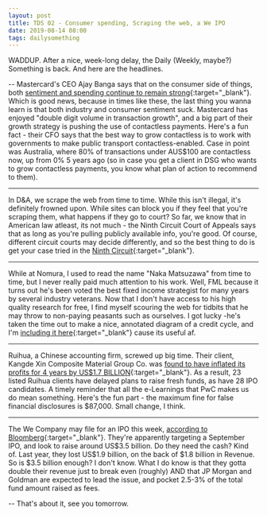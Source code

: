 ```yaml
---
layout: post
title: TDS 02 - Consumer spending, Scraping the web, a We IPO
date: 2019-08-14 08:00 
tags: dailysomething
---
```


WADDUP. After a nice, week-long delay, the Daily (Weekly, maybe?) Something is back. And here are the headlines.  

--
Mastercard's CEO Ajay Banga says that on the  consumer side of things, both [sentiment and spending continue to remain strong](https://www.fool.com/earnings/call-transcripts/2019/07/30/mastercard-inc-ma-q2-2019-earnings-call-transcript.aspx){:target="_blank"}. Which is good news, because in times like these, the last thing you wanna learn is that both industry and consumer sentiment suck. Mastercard has enjoyed "double digit volume in transaction growth", and a  big part of their growth strategy is pushing the use of contactless payments. Here's a fun fact -  their CFO says that the best way to grow contactless is to work with governments to make public transport contactless-enabled. Case in point was Australia, where 80% of transactions under AUS$100 are contactless now, up from 0%  5 years ago (so in case you get a client in DSG who wants to grow contactless payments, you know what plan of action to recommend to them).  

---
In D&A, we scrape the web from time to time. While this isn't illegal, it's definitely frowned upon. While sites can block you if they feel that you're scraping them, what happens if they go to court? So far, we know that in American law atleast, its not much - the Ninth Circuit Court of Appeals says that as long as you're pulling publicly available info, you're good. Of course, different circuit courts may decide differently, and so the best thing to do is get your case tried in the [Ninth Circuit](https://en.wikipedia.org/wiki/United_States_Court_of_Appeals_for_the_Ninth_Circuit){:target="_blank"}.  

---
While at Nomura, I used to read the name "Naka Matsuzawa" from time to time, but I never really paid much attention to his work. Well, FML because it turns out he's been voted the best fixed income strategist for many years by several industry veterans. Now that I don't have access to his high quality research for free, I find myself scouring the web for tidbits that he may throw to non-paying peasants such as ourselves. I got lucky -he's taken the time out to make a nice, annotated diagram of a credit cycle, and I'm [including it here]( https://markets.businessinsider.com/news/stocks/global-economy-heading-toward-downturn-nomura-2018-12-1027836714){:target="_blank"} cause its useful af.  

------
Ruihua, a Chinese accounting firm, screwed up big time. Their client, Kangde Xin Composite Material Group Co. was [found to have inflated its profits for 4 years by US$1.7 BILLION](https://www.wsj.com/articles/chinese-auditors-are-on-the-hook-after-clients-are-caught-cooking-the-books-11564746460){:target="_blank"}. As a result, 23 listed Ruihua clients have delayed plans to raise fresh funds, as have 28 IPO candidates. A timely reminder that all the e-Learnings that PwC makes us do mean something. Here's the fun part - the maximum fine for false financial disclosures is $87,000. Small change, I think.  

---
The We Company may file for an IPO this week, [according to Bloomberg]( https://www.bloomberg.com/news/articles/2019-08-09/wework-is-said-to-unveil-ipo-filing-as-soon-as-next-week){:target="_blank"}. They're apparently targeting a September IPO, and look to raise around US$3.5 billion. Do they need the cash? Kind of. Last year, they lost US\$1.9 billion, on the back of \$1.8 billion in Revenue. So is \$3.5 billion enough? I don't know. What I do know is that they gotta double their revenue just to break even (roughly) AND that JP Morgan and Goldman are expected to lead the issue, and pocket 2.5-3% of the total fund amount raised as fees.  

--
That's about it, see you tomorrow.
